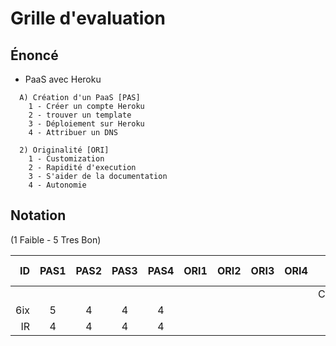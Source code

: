 # Grille d'evaluation


## Énoncé

* PaaS avec Heroku

```
  A) Création d'un PaaS [PAS]
    1 - Créer un compte Heroku
    2 - trouver un template
    3 - Déploiement sur Heroku
    4 - Attribuer un DNS

  2) Originalité [ORI]
    1 - Customization
    2 - Rapidité d'execution
    3 - S'aider de la documentation
    4 - Autonomie
```


## Notation 

(1 Faible - 5 Tres Bon)

| ID  |PAS1|PAS2|PAS3|PAS4|ORI1|ORI2|ORI3|ORI4| Points (4*5)                     |
|----:|:--:|:--:|:--:|:--:|:--:|:--:|:--:|:--:|----------------------------------|  
|     |    |    |    |    |    |    |    |    | Comments                         |
| 6ix |  5 |  4 |  4 |  4 |    |    |    |    |                                  |  
| IR  |  4 |  4 |  4 |  4 |    |    |    |    |                                  |  
